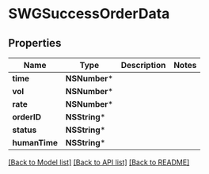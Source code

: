 # SWGSuccessOrderData

## Properties
Name | Type | Description | Notes
------------ | ------------- | ------------- | -------------
**time** | **NSNumber*** |  | 
**vol** | **NSNumber*** |  | 
**rate** | **NSNumber*** |  | 
**orderID** | **NSString*** |  | 
**status** | **NSString*** |  | 
**humanTime** | **NSString*** |  | 

[[Back to Model list]](../README.md#documentation-for-models) [[Back to API list]](../README.md#documentation-for-api-endpoints) [[Back to README]](../README.md)


